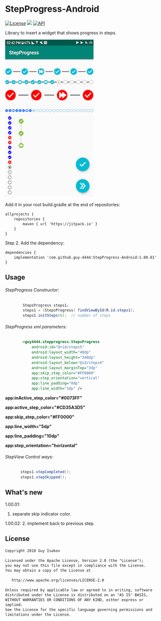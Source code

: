# StepProgress-Android
[![License](https://img.shields.io/badge/License-Apache%202.0-blue.svg)](https://github.com/vlad1m1r990/Lemniscate/blob/master/LICENSE)
[![](https://jitpack.io/v/guy-4444/StepProgress-Android.svg)](https://jitpack.io/#guy-4444/StepProgress-Android)
[![API](https://img.shields.io/badge/API-15%2B-green.svg?style=flat)]()

Library to insert a widget that shows progress in steps.

![device-2018-06-06-144912](https://github.com/guy-4444/StepProgress-Android/blob/master/device-2019-02-04-144303.png?raw=true)

Add it in your root build.gradle at the end of repositories:
```
allprojects {
	repositories {
		maven { url 'https://jitpack.io' }
	}
}
```

Step 2. Add the dependency:

```
dependencies {
	implementation 'com.github.guy-4444:StepProgress-Android:1.00.01'
}
```
## Usage

###### StepProgress Constructor:
```java
        StepsProgress steps1;
        steps1 = (StepsProgress) findViewById(R.id.steps1);
        steps1.initSteps(6);  // number of steps
```

###### StepProgress xml parameters:

```xml
        <guy4444.stepprogress.StepsProgress
            android:id="@+id/steps5"
            android:layout_width="40dp"
            android:layout_height="340dp"
            android:layout_below="@id/steps4"
            android:layout_marginTop="3dp"
            app:skip_step_color="#FF0000"
            app:step_orientation="vertical"
            app:line_padding="0dp"
            app:line_width="1dp" />
```

**app:inActive_step_color="#0073FF"**

**app:active_step_color="#CD35A3D5"**

**app:skip_step_color="#FF0000"**

**app:line_width="5dp"**

**app:line_padding="10dp"**

**app:step_orientation="horizontal"**

###### StepView Control ways:
```java
       steps1.stepCompleted();
       steps1.stepSkipped();
```

## What's new
1.00.01:
1. separate skip indicator color.

1.00.02:
2. implement back to previous step.


## License

    Copyright 2018 Guy Isakov

    Licensed under the Apache License, Version 2.0 (the "License");
    you may not use this file except in compliance with the License.
    You may obtain a copy of the License at

       http://www.apache.org/licenses/LICENSE-2.0

    Unless required by applicable law or agreed to in writing, software
    distributed under the License is distributed on an "AS IS" BASIS,
    WITHOUT WARRANTIES OR CONDITIONS OF ANY KIND, either express or implied.
    See the License for the specific language governing permissions and
    limitations under the License.


